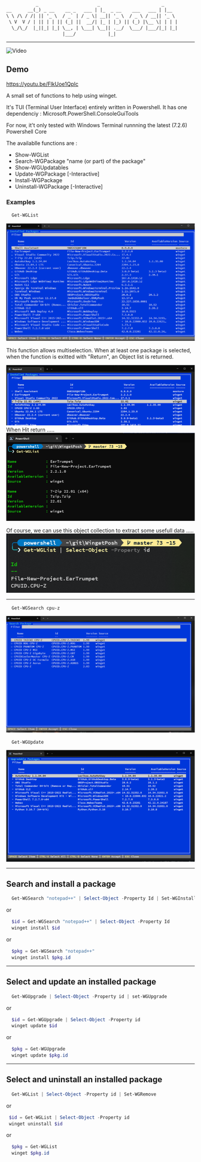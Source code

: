 ```
           _                      _                       _
__      __(_) _ __    __ _   ___ | |_  _ __    ___   ___ | |__
\ \ /\ / /| || '_ \  / _` | / _ \| __|| '_ \  / _ \ / __|| '_ \
 \ V  V / | || | | || (_| ||  __/| |_ | |_) || (_) |\__ \| | | |
  \_/\_/  |_||_| |_| \__, | \___| \__|| .__/  \___/ |___/|_| |_|
                     |___/            |_|
```
***

![Video](https://img.youtube.com/vi/1qxrRrgJVVw/0.jpg)

## Demo
https://youtu.be/FlkUoe1Qplc


A small set of functions to help using winget.

It's TUI (Terminal User Interface) entirely written in Powershell.
It has one dependenciy : Microsoft.PowerShell.ConsoleGuiTools

For now, it't only tested with Windows Terminal runnning the latest (7.2.6) Powershell Core

The availablle functions are :
- Show-WGList
- Search-WGPackage "name (or part) of the package"
- Show-WGUpdatables
- Update-WGPackage [-Interactive]
- Install-WGPackage
- Uninstall-WGPackage [-Interactive]
  
  
### Examples
``` Powershell
  Get-WGList
```
![image1](https://github.com/Yves848/WingetPosh/blob/master/images/img1.png?raw=true)

This function allows multiselection.
When at least one package is selected, when the function is exitted with "Return", an Object list is returned.

![](https://github.com/Yves848/WingetPosh/blob/master/images/img4.png?raw=true)
When Hit return .....
![](https://github.com/Yves848/WingetPosh/blob/master/images/img5.png?raw=true)

Of course, we can use this object collection to extract some usefull data .....
![](https://github.com/Yves848/WingetPosh/blob/master/images/img6.png?raw=true)


***

``` Powershell
  Get-WGSearch cpu-z
```
![image2](https://github.com/Yves848/WingetPosh/blob/master/images/img2.png?raw=true)

``` Powershell
  Get-WGUpdate
```
![image3](https://github.com/Yves848/WingetPosh/blob/master/images/img3.png?raw=true)

***

## Search and install a package

``` Powershell
  Get-WGSearch "notepad++" | Select-Object -Property Id | Set-WGInstall
```
or
``` Powershell
  $id = Get-WGSearch "notepad++" | Select-Object -Property Id
  winget install $id
```
or
``` Powershell
  $pkg = Get-WGSearch "notepad++"
  winget install $pkg.id
```

***

## Select and update an installed package
``` Powershell
  Get-WGUpgrade | Select-Object -Property id | set-WGUpgrade
```
or
``` Powershell
  $id = Get-WGUpgrade | Select-Object -Property id
  winget update $id
```
or
``` Powershell
  $pkg = Get-WGUpgrade
  winget update $pkg.id
```

***

## Select and uninstall an installed package
``` Powershell
  Get-WGList | Select-Object -Property id | Set-WGRemove
```

or

``` Powershell
 $id = Get-WGList | Select-Object -Property id
 winget uninstall $id
```

or
``` Powershell
  $pkg = Get-WGList
  winget $pkg.id
```